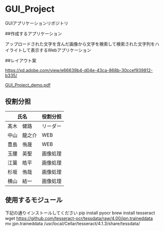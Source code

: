 # GUI_Project
GUIアプリケーションリポジトリ

##作成するアプリケーション

アップロードされた文字を含んだ画像から文字を検索して検索された文字列をハイライトして表示するWebアプリケーション

##レイアウト案

https://xd.adobe.com/view/e66639b4-d04e-43ca-868b-30ccef939812-b335/

[GUI_Project_demo.pdf](https://github.com/2021AIT-OOP2-G12/GUI_Project/files/7767050/GUI_Project_demo.pdf)

## 役割分担

| 氏名           | 役割分担   |
| -------------- | ----------- |
| 髙木　健路     | リーダー      |
| 中山　龍之介     | WEB      |
| 豊島　侑晟     | WEB      |
| 玉腰　英聖     | 画像処理      |
| 江葉　皓平     | 画像処理      |
| 杉坂　侑哉     | 画像処理      |
| 横山　結一     | 画像処理      |


## 使用するモジュール

下記の通りインストールしてください
pip install pyocr
brew install tesseract
wget https://github.com/tesseract-ocr/tessdata/raw/4.00/jpn.traineddata
mv jpn.traineddata /usr/local/Cellar/tesseract/4.1.3/share/tessdata/
